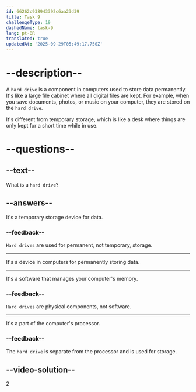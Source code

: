 ```yaml
---
id: 66262c938943392c6aa23d39
title: Task 9
challengeType: 19
dashedName: task-9
lang: pt-BR
translated: true
updatedAt: '2025-09-29T05:49:17.750Z'
---
```


# --description--

A `hard drive` is a component in computers used to store data permanently. It's like a large file cabinet where all digital files are kept. For example, when you save documents, photos, or music on your computer, they are stored on the `hard drive`.

It's different from temporary storage, which is like a desk where things are only kept for a short time while in use.

# --questions--

## --text--

What is a `hard drive`?

## --answers--

It's a temporary storage device for data.

### --feedback--

`Hard drives` are used for permanent, not temporary, storage.

---

It's a device in computers for permanently storing data.

---

It's a software that manages your computer's memory.

### --feedback--

`Hard drives` are physical components, not software.

---

It's a part of the computer's processor.

### --feedback--

The `hard drive` is separate from the processor and is used for storage.

## --video-solution--

2
